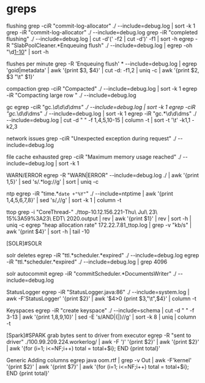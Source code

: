 # greps

flushing
grep -ciR "commit-log-allocator" ./ --include=debug.log | sort -k 1
grep -iR "commit-log-allocator" ./ --include=debug.log
grep -iR "completed flushing" ./ --include=debug.log | cut -d'(' -f2 | cut -d')' -f1 | sort -h
egrep -R "SlabPoolCleaner.*Enqueuing flush" ./ --include=debug.log | egrep -oh "\d[1-10](KiB|MiB|GiB)" | sort -h

flushes per minute
grep -R 'Enqueuing flush' * --include=debug.log | egrep 'goid|metadata' | awk '{print $3, $4}' | cut -d: -f1,2 | uniq -c | awk '{print $2, $3 "\t" $1}'

compaction
grep -ciR "Compacted" ./ --include=debug.log | sort -k 1
egrep -iR "Compacting large row " ./ --include=debug.log

gc
egrep -ciR "gc.*\d\d\d\dms" ./ --include=debug.log | sort -k 1
egrep -ciR "gc.*\d\d\dms" ./ --include=debug.log | sort -k 1
egrep -iR "gc.*\d\d\dms" ./ --include=debug.log | cut -d " " -f 1,4,5,10-15 | column -t | sort -t '\t' -k1,1 -k2,3

network issues
grep -ciR "Unexpected exception during request" ./ --include=debug.log

file cache exhausted
grep -ciR "Maximum memory usage reached" ./ --include=debug.log | sort -k 1

WARN/ERROR
egrep -R "WARN|ERROR" --include=debug.log ./ | awk '{print $1,$5}' | sed 's/.*log://g' | sort | uniq -c

ntp
egrep -iR "time.*`date +"%Y"`" ./ --include=ntptime | awk '{print $1,$4,$5,$6,$7,$8}' | sed 's/,//g' | sort -k 1 | column -t

ttop
grep -i "CoreThread-" ./ttop-10.12.156.221-Thu\ Jul\ 23\ 15%3A59%3A23\ EDT\ 2020.output | rev | awk '{print $1}' | rev | sort -h | uniq -c
egrep "heap allocation rate" 172.22.7.81_ttop.log | grep -v "kb/s" | awk '{print $4}' | sort -h | tail -10


[SOLR]#SOLR

solr deletes
egrep -iR "ttl.*scheduler.*expired" ./ --include=debug.log
egrep -iR "ttl.*scheduler.*expired" ./ --include=debug.log | grep 4096

solr autocommit
egrep -iR "commitScheduler.*DocumentsWriter" ./ --include=debug.log

StatusLogger
egrep -iR "StatusLogger.java:86" ./ --include=system.log | awk -F'StatusLogger' '{print $2}' | awk '$4>0 {print $3,"\t",$4}' | column -t

Keyspaces
egrep -iR "create keyspace" ./ --include=schema | cut -d " " -f 3-13 | awk '{print $1,$8,$9,$10}' | sed -E 's/AND|{|}//g' | sort -k 8 | uniq | column -t


[Spark]#SPARK
grab bytes sent to driver from executor
egrep -R "sent to driver" ./100.99.209.224.workerlog/ | awk -F ')' '{print $2}' | awk '{print $2}' | awk '{for (i=1; i<=NF;i++) total = total+$i}; END {print total}'



Generic
Adding columns
egrep java oom.rtf | grep -v Out | awk -F'kernel' '{print $2}' | awk '{print $7}' | awk '{for (i=1; i<=NF;i++) total = total+$i}; END {print total}'

